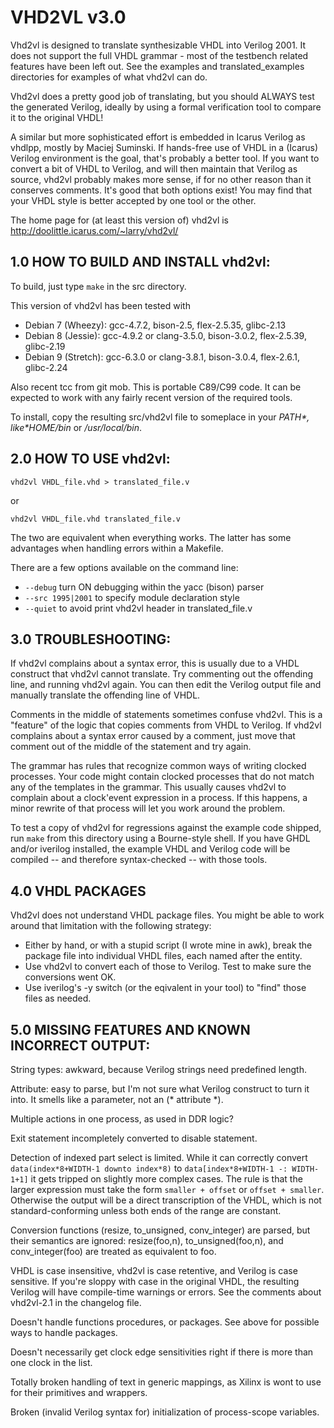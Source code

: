 # VHD2VL v3.0

Vhd2vl is designed to translate synthesizable VHDL into Verilog 2001.
It does not support the full VHDL grammar - most of the testbench
related features have been left out. See the examples and
translated_examples directories for examples of what vhd2vl can do.

Vhd2vl does a pretty good job of translating, but you should ALWAYS
test the generated Verilog, ideally by using a formal verification
tool to compare it to the original VHDL!

A similar but more sophisticated effort is embedded in Icarus Verilog
as vhdlpp, mostly by Maciej Suminski. If hands-free use of VHDL in a
(Icarus) Verilog environment is the goal, that's probably a better tool.
If you want to convert a bit of VHDL to Verilog, and will then maintain
that Verilog as source, vhd2vl probably makes more sense, if for no other
reason than it conserves comments. It's good that both options exist!
You may find that your VHDL style is better accepted by one tool or the other.

The home page for (at least this version of) vhd2vl is
http://doolittle.icarus.com/~larry/vhd2vl/

## 1.0 HOW TO BUILD AND INSTALL vhd2vl:

To build, just type `make` in the src directory.

This version of vhd2vl has been tested with
*  Debian 7 (Wheezy): gcc-4.7.2, bison-2.5, flex-2.5.35, glibc-2.13
*  Debian 8 (Jessie): gcc-4.9.2 or clang-3.5.0, bison-3.0.2, flex-2.5.39, glibc-2.19
*  Debian 9 (Stretch): gcc-6.3.0 or clang-3.8.1, bison-3.0.4, flex-2.6.1, glibc-2.24

Also recent tcc from git mob.
This is portable C89/C99 code.  It can be expected to work with any
fairly recent version of the required tools.

To install, copy the resulting src/vhd2vl file to someplace in
your *$PATH*, like *$HOME/bin* or */usr/local/bin*.

## 2.0 HOW TO USE vhd2vl:

```
vhd2vl VHDL_file.vhd > translated_file.v
```
or
```
vhd2vl VHDL_file.vhd translated_file.v
```
The two are equivalent when everything works. The latter has some
advantages when handling errors within a Makefile.

There are a few options available on the command line:
* `--debug` turn ON debugging within the yacc (bison) parser
* `--src 1995|2001` to specify module declaration style
* `--quiet` to avoid print vhd2vl header in translated_file.v

## 3.0 TROUBLESHOOTING:

If vhd2vl complains about a syntax error, this is usually due to a
VHDL construct that vhd2vl cannot translate. Try commenting out the
offending line, and running vhd2vl again. You can then edit the
Verilog output file and manually translate the offending line of VHDL.

Comments in the middle of statements sometimes confuse vhd2vl. This
is a "feature" of the logic that copies comments from VHDL to Verilog.
If vhd2vl complains about a syntax error caused by a comment, just
move that comment out of the middle of the statement and try again.

The grammar has rules that recognize common ways of writing clocked
processes. Your code might contain clocked processes that do not match
any of the templates in the grammar. This usually causes vhd2vl to
complain about a clock'event expression in a process. If this
happens, a minor rewrite of that process will let you work around the
problem.

To test a copy of vhd2vl for regressions against the example code shipped,
run `make` from this directory using a Bourne-style shell.  If you have
GHDL and/or iverilog installed, the example VHDL and Verilog code will be
compiled -- and therefore syntax-checked -- with those tools.

## 4.0 VHDL PACKAGES

Vhd2vl does not understand VHDL package files.  You might be able to work
around that limitation with the following strategy:

* Either by hand, or with a stupid script (I wrote mine in awk), break the
package file into individual VHDL files, each named after the entity.
* Use vhd2vl to convert each of those to Verilog.
Test to make sure the conversions went OK.
* Use iverilog's -y switch (or the eqivalent in your tool) to "find" those
files as needed.

## 5.0 MISSING FEATURES AND KNOWN INCORRECT OUTPUT:

String types: awkward, because Verilog strings need predefined length.

Attribute: easy to parse, but I'm not sure what Verilog construct
to turn it into. It smells like a parameter, not an (* attribute *).

Multiple actions in one process, as used in DDR logic?

Exit statement incompletely converted to disable statement.

Detection of indexed part select is limited.  While it can correctly convert
`data(index*8+WIDTH-1 downto index*8)` to `data[index*8+WIDTH-1 -: WIDTH-1+1]`
it gets tripped on slightly more complex cases.  The rule is that the
larger expression must take the form `smaller + offset` or `offset + smaller`.
Otherwise the output will be a direct transcription of the VHDL, which is not
standard-conforming unless both ends of the range are constant.

Conversion functions (resize, to_unsigned, conv_integer) are parsed, but
their semantics are ignored: resize(foo,n), to_unsigned(foo,n), and
conv_integer(foo) are treated as equivalent to foo.

VHDL is case insensitive, vhd2vl is case retentive, and Verilog is case
sensitive. If you're sloppy with case in the original VHDL, the
resulting Verilog will have compile-time warnings or errors. See
the comments about vhd2vl-2.1 in the changelog file.

Doesn't handle functions procedures, or packages.  See above for possible
ways to handle packages.

Doesn't necessarily get clock edge sensitivities right if there is more
than one clock in the list.

Totally broken handling of text in generic mappings, as Xilinx is wont to
use for their primitives and wrappers.

Broken (invalid Verilog syntax for) initialization of process-scope variables.
